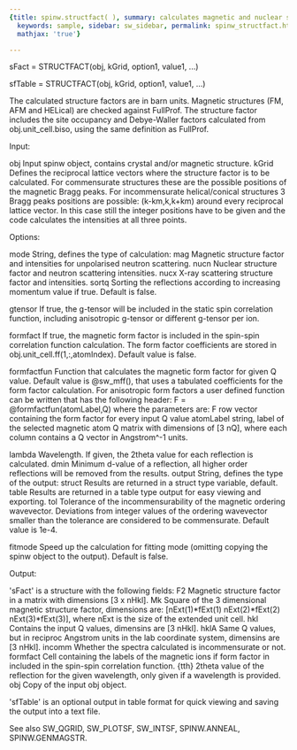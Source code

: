 ```yaml
---
{title: spinw.structfact( ), summary: calculates magnetic and nuclear structure factor,
  keywords: sample, sidebar: sw_sidebar, permalink: spinw_structfact.html, folder: spinw,
  mathjax: 'true'}

---
```

 
sFact   = STRUCTFACT(obj, kGrid, option1, value1, ...)
 
sfTable = STRUCTFACT(obj, kGrid, option1, value1, ...)
 
The calculated structure factors are in barn units. Magnetic structures
(FM, AFM and HELical) are checked against FullProf. The structure factor
includes the site occupancy and Debye-Waller factors calculated from
obj.unit_cell.biso, using the same definition as FullProf.
 
Input:
 
obj       Input spinw object, contains crystal and/or magnetic structure.
kGrid     Defines the reciprocal lattice vectors where the structure
          factor is to be calculated. For commensurate structures these
          are the possible positions of the magnetic Bragg peaks. For
          incommensurate helical/conical structures 3 Bragg peaks
          positions are possible: (k-km,k,k+km) around every reciprocal
          lattice vector. In this case still the integer positions have
          to be given and the code calculates the intensities at all
          three points.
 
Options:
 
mode          String, defines the type of calculation:
                  mag     Magnetic structure factor and intensities for
                          unpolarised neutron scattering.
                  nucn    Nuclear structure factor and neutron scattering
                          intensities.
                  nucx    X-ray scattering structure factor and
                          intensities.
sortq         Sorting the reflections according to increasing momentum
              value if true. Default is false.
 
gtensor       If true, the g-tensor will be included in the static spin
              correlation function, including anisotropic g-tensor or
              different g-tensor per ion.
 
formfact      If true, the magnetic form factor is included in the
              spin-spin correlation function calculation. The form factor
              coefficients are stored in obj.unit_cell.ff(1,:,atomIndex).
              Default value is false.
 
formfactfun   Function that calculates the magnetic form factor for given
              Q value. Default value is @sw_mff(), that uses a tabulated
              coefficients for the form factor calculation. For
              anisotropic form factors a user defined function can be
              written that has the following header:
                  F = @formfactfun(atomLabel,Q)
              where the parameters are:
                  F   row vector containing the form factor for every
                      input Q value
                  atomLabel string, label of the selected magnetic atom
                  Q   matrix with dimensions of [3 nQ], where each column
                      contains a Q vector in Angstrom^-1 units.
 
lambda        Wavelength. If given, the 2theta value for each reflection
              is calculated.
dmin          Minimum d-value of a reflection, all higher order
              reflections will be removed from the results.
output        String, defines the type of the output:
                  struct  Results are returned in a struct type variable,
                          default.
                  table   Results are returned in a table type output for
                          easy viewing and exporting.
tol           Tolerance of the incommensurability of the magnetic
              ordering wavevector. Deviations from integer values of the
              ordering wavevector smaller than the tolerance are considered
              to be commensurate. Default value is 1e-4.
 
fitmode       Speed up the calculation for fitting mode (omitting
              copying the spinw object to the output). Default is false.
 
Output:
 
'sFact' is a structure with the following fields:
F2            Magnetic structure factor in a matrix with dimensions
              [3 x nHkl].
Mk            Square of the 3 dimensional magnetic structure factor,
              dimensions are:
                 [nExt(1)*fExt(1) nExt(2)*fExt(2) nExt(3)*fExt(3)],
              where nExt is the size of the extended unit cell.
hkl           Contains the input Q values, dimensins are [3 nHkl].
hklA          Same Q values, but in reciproc Angstrom units in the
              lab coordinate system, dimensins are [3 nHkl].
incomm        Whether the spectra calculated is incommensurate or not.
formfact      Cell containing the labels of the magnetic ions if form
              factor in included in the spin-spin correlation function.
{tth}         2theta value of the reflection for the given wavelength,
              only given if a wavelength is provided.
obj           Copy of the input obj object.
 
'sfTable' is an optional output in table format for quick viewing and
saving the output into a text file.
 
See also SW_QGRID, SW_PLOTSF, SW_INTSF, SPINW.ANNEAL, SPINW.GENMAGSTR.
 

